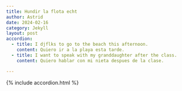 ```yaml
---
title: Hundir la flota echt
author: Astrid
date: 2024-02-16
category: Jekyll
layout: post
accordion: 
  - title: I djflks to go to the beach this afternoon.
    content: Quiero ir a la playa esta tarde.
  - title: I want to speak with my granddaughter after the class.
    content: Quiero hablar con mi nieta despues de la clase.

---
```




{% include accordion.html %}

